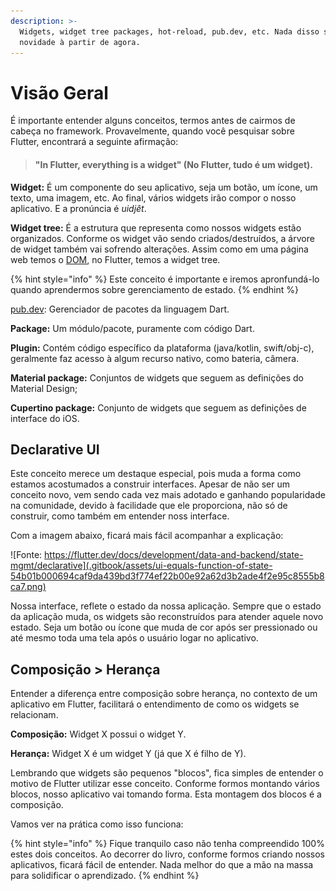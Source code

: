 ```yaml
---
description: >-
  Widgets, widget tree packages, hot-reload, pub.dev, etc. Nada disso será
  novidade à partir de agora.
---
```


# Visão Geral

É importante entender alguns conceitos, termos antes de cairmos de cabeça no framework. Provavelmente, quando você pesquisar sobre Flutter, encontrará a seguinte afirmação: 

> #### "In Flutter, everything is a widget" \(No Flutter, tudo é um widget\).

**Widget:** É um componente do seu aplicativo, seja um botão, um ícone, um texto, uma imagem, etc. Ao final, vários widgets irão compor o nosso aplicativo. E a pronúncia é _uidjêt_.

**Widget tree:** É a estrutura que representa como nossos widgets estão organizados. Conforme os widget vão sendo criados/destruídos, a árvore de widget também vai sofrendo alterações. Assim como em uma página web temos o [DOM](https://developer.mozilla.org/pt-BR/docs/DOM/Referencia_do_DOM), no Flutter, temos a widget tree.

{% hint style="info" %}
Este conceito é importante e iremos apronfundá-lo quando aprendermos sobre gerenciamento de estado.
{% endhint %}

[pub.dev](https://pub.dev): Gerenciador de pacotes da linguagem Dart.

**Package:** Um módulo/pacote, puramente com código Dart. 

**Plugin:** Contém código específico da plataforma \(java/kotlin, swift/obj-c\), geralmente faz acesso à algum recurso nativo, como bateria, câmera.

**Material package:** Conjuntos de widgets que seguem as definições do Material Design;

**Cupertino package:** Conjunto de widgets que seguem as definições de interface do iOS.

## Declarative UI

Este conceito merece um destaque especial, pois muda a forma como estamos acostumados a construir interfaces. Apesar de não ser um conceito novo, vem sendo cada vez mais adotado  e ganhando popularidade na comunidade, devido à facilidade que ele proporciona, não só de construir, como também em entender noss interface.

Com a imagem abaixo, ficará mais fácil acompanhar a explicação:

![Fonte: https://flutter.dev/docs/development/data-and-backend/state-mgmt/declarative](.gitbook/assets/ui-equals-function-of-state-54b01b000694caf9da439bd3f774ef22b00e92a62d3b2ade4f2e95c8555b8ca7.png)

Nossa interface, reflete o estado da nossa aplicação. Sempre que o estado da aplicação muda, os widgets são reconstruídos para atender aquele novo estado. Seja um botão ou ícone que muda de cor após ser pressionado ou até mesmo toda uma tela após o usuário logar no aplicativo.

## Composição &gt; Herança

Entender a diferença entre composição sobre herança, no contexto de um aplicativo em Flutter, facilitará o entendimento de como os widgets se relacionam.

**Composição:** Widget X possui o widget Y.

**Herança:** Widget X é um widget Y \(já que X é filho de Y\).

Lembrando que widgets são pequenos "blocos", fica simples de entender o motivo de Flutter utilizar esse conceito. Conforme formos montando vários blocos, nosso aplicativo vai tomando forma. Esta montagem dos blocos é a composição.

Vamos ver na prática como isso funciona:

{% hint style="info" %}
Fique tranquilo caso não tenha compreendido 100% estes dois conceitos. Ao decorrer do livro, conforme formos criando nossos aplicativos, ficará fácil de entender. Nada melhor do que a mão na massa para solidificar o aprendizado.
{% endhint %}

